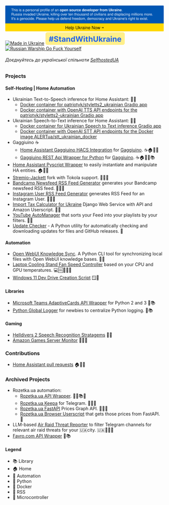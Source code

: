[![Stand With Ukraine](https://raw.githubusercontent.com/vshymanskyy/StandWithUkraine/main/banner-personal-page.svg)](https://stand-with-ukraine.pp.ua)
[![Made in Ukraine](https://img.shields.io/badge/made_in-Ukraine-ffd700.svg?labelColor=0057b7)](https://stand-with-ukraine.pp.ua)
[![Stand With Ukraine](https://raw.githubusercontent.com/vshymanskyy/StandWithUkraine/main/badges/StandWithUkraine.svg)](https://stand-with-ukraine.pp.ua)
[![Russian Warship Go Fuck Yourself](https://raw.githubusercontent.com/vshymanskyy/StandWithUkraine/main/badges/RussianWarship.svg)](https://stand-with-ukraine.pp.ua)

###### Доєднуйтесь до української спільноти [SelfhostedUA](https://t.me/selfhostedua)

### Projects

#### Self-Hosting | Home Automation

- Ukrainian Text-to-Speech inference for Home Assistant: 🐍🐳
  - [Docker container for patriotyk/styletts2_ukrainian Gradio app](https://github.com/ALERTua/patriotyk_styletts2_ukrainian_docker)
  - [Docker container with OpenAI TTS API endpoints for the patriotyk/styletts2-ukrainian Gradio app](https://github.com/ALERTua/styletts2-ukrainian-openai-tts-api)
- Ukrainian Speech-to-Text inference for Home Assistant: 🐍🐳
  - [Docker container for Ukrainian Speech to Text inference Gradio app](https://github.com/ALERTua/stt_ukrainian_docker)
  - [Docker container with OpenAI STT API endpoints for the Docker image ALERTua/stt_ukrainian_docker](https://github.com/ALERTua/stt-ukrainian-api)
- Gaggiuino ☕
  - [Home Assistant Gaggiuino HACS Integration](https://github.com/ALERTua/hass-gaggiuino) for [Gaggiuino](https://gaggiuino.github.io). ☕🏠🤖🐍
  - [Gaggiuino REST Api Wrapper for Python](https://github.com/ALERTua/gaggiuino_api) for [Gaggiuino](https://gaggiuino.github.io). ☕🏠🤖🐍📚
- [Home Assistant Pyscript Wrapper](https://github.com/ALERTua/ha_pyscript_modules) to easily instantiate and manipulate HA entities. 🏠🤖🐍
- [Stremio-Jackett](https://github.com/ALERTua/fork-stremio-jackett) fork with Tokola support. 🎥🐍🐳
- [Bandcamp Newsfeed RSS Feed Generator](https://github.com/ALERTua/bandcamp_newsfeed_rss) generates your Bandcamp newsfeed RSS feed. 📰🐍🐳
- [Instagram User RSS Feed Generator](https://github.com/ALERTua/instagram_rss) generates RSS Feed for an Instagram User. 📰🐍🐳
- [Import Tax Calculator for Ukraine](https://github.com/ALERTua/import_tax_calculator) Django Web Service with API and Amazon Userscript. 🐍🐳
- [YouTube AutoManager](https://github.com/ALERTua/youtube_automanager) that sorts your Feed into your playlists by your filters. 🐍🐳
- [Update Checker](https://github.com/ALERTua/updatechecker) - A Python utility for automatically checking and downloading updates for files and GitHub releases. 🐍


#### Automation

- [Open WebUI Knowledge Sync](https://github.com/ALERTua/open_webui_knowledge_sync). A Python CLI tool for synchronizing local files with Open WebUI knowledge bases. 🤖🐍
- [Laptop Cooling Stand Fan Speed Controller](https://github.com/ALERTua/iets-speed-control) based on your CPU and GPU temperatures. 💻🆒🤖🐍📱
- [Windows 11 Dev Drive Creation Script](https://github.com/ALERTua/dev_drive_creation) 🪟🤖

  
#### Libraries

- [Microsoft Teams AdaptiveCards API Wrapper](https://github.com/ALERTua/msteamsapi) for Python 2 and 3 🐍📚
- [Python Global Logger](https://github.com/ALERTua/global_logger) for newbies to centralize Python logging. 🐍📚


#### Gaming

- [Helldivers 2 Speech Recognition Stratagems](https://github.com/ALERTua/helldivers_2_voice_stratagems) 🤖🐍
- [Amazon Games Server Monitor](https://github.com/ALERTua/amazon_games_server_monitor) 🤖🐍🐳


### Contributions

- [Home Assistant pull requests](https://github.com/home-assistant/core/pulls?q=is%3Apr+author%3AALERTua) 🏠🤖🐍


### Archived Projects

- Rozetka.ua automation:
  - [Rozetka.ua API Wrapper](https://github.com/ALERTua/rozetka_api). 🔌🐍📚🐳
  - [Rozetka.ua Keepa](https://github.com/ALERTua/rozetka_keepa) for Telegram. 🔌🐍🐳
  - [Rozetka.ua FastAPI](https://github.com/ALERTua/rozetka_fastapi) Prices Graph API. 🔌🐍🐳
  - [Rozetka.ua Browser Userscript](https://github.com/ALERTua/rozetka_userscript) that gets those prices from FastAPI. 🔌
- LLM-based [Air Raid Threat Reporter](https://github.com/ALERTua/air_raid_threat_reporter) to filter Telegram channels for relevant air raid threats for your 🇺🇦city. 🇺🇦🐍🤖🐳
- [Favro.com API Wrapper](https://github.com/ALERTua/favro) 🐍📚


#### Legend
- 📚 Library
- 🏠 Home
- 🤖 Automation
- 🐍 Python
- 🐳 Docker
- 📰 RSS
- 📱 Microcontroller
